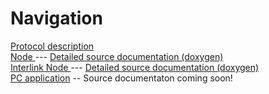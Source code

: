 # Navigation

[Protocol description](https://github.com/SirVolta/HandyCAN/tree/master/doc/protocol)  
[Node ](https://github.com/SirVolta/HandyCAN/tree/master/Node) --- [Detailed source documentation (doxygen)](https://rawgit.com/SirVolta/HandyCAN/master/doc/node/doxygen/html/index.html)  
[Interlink Node ](https://github.com/SirVolta/HandyCAN/tree/master/InterlinkNode) --- [Detailed source documentation (doxygen)](https://rawgit.com/SirVolta/HandyCAN/master/doc/interlinkNode/STM32F10/html/index.html)  
[PC application](https://github.com/SirVolta/HandyCAN/tree/master/PC) -- Source documentaton coming soon!  

